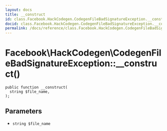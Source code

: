 ```yaml
---
layout: docs
title: __construct
id: class.Facebook.HackCodegen.CodegenFileBadSignatureException.__construct
docid: class.Facebook.HackCodegen.CodegenFileBadSignatureException.__construct
permalink: /docs/reference/class.Facebook.HackCodegen.CodegenFileBadSignatureException.__construct.md
---
```

# Facebook\\HackCodegen\\CodegenFileBadSignatureException::__construct()




``` Hack
public function __construct(
  string $file_name,
);
```




## Parameters




- ` string $file_name `